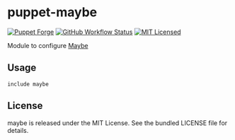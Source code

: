 puppet-maybe
===========

[![Puppet Forge](https://img.shields.io/puppetforge/v/halyard/maybe.svg)](https://forge.puppetlabs.com/halyard/maybe)
[![GitHub Workflow Status](https://img.shields.io/github/actions/workflow/status/halyard/puppet-maybe/build.yml?branch=main)](https://github.com/halyard/puppet-maybe/actions)
[![MIT Licensed](http://img.shields.io/badge/license-MIT-green.svg?style=flat)](https://tldrlegal.com/license/mit-license)

Module to configure [Maybe](https://github.com/maybe-finance/maybe/blob/main/docs/hosting/docker.md)

## Usage

```puppet
include maybe
```
## License

maybe is released under the MIT License. See the bundled LICENSE file for details.

